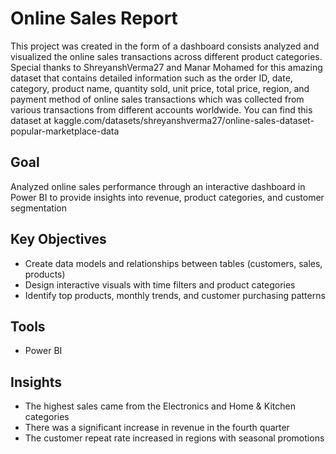 # Online Sales Report
This project was created in the form of a dashboard consists analyzed and visualized the online sales transactions across different product categories. Special thanks to ShreyanshVerma27 and Manar Mohamed for this amazing dataset that contains detailed information such as the order ID, date, category, product name, quantity sold, unit price, total price, region, and payment method of online sales transactions which was collected from various transactions from different accounts worldwide. You can find this dataset at kaggle.com/datasets/shreyanshverma27/online-sales-dataset-popular-marketplace-data

## Goal
Analyzed online sales performance through an interactive dashboard in Power BI to provide insights into revenue, product categories, and customer segmentation

## Key Objectives
- Create data models and relationships between tables (customers, sales, products)
- Design interactive visuals with time filters and product categories
- Identify top products, monthly trends, and customer purchasing patterns

## Tools
- Power BI

## Insights
- The highest sales came from the Electronics and Home & Kitchen categories
- There was a significant increase in revenue in the fourth quarter
- The customer repeat rate increased in regions with seasonal promotions
